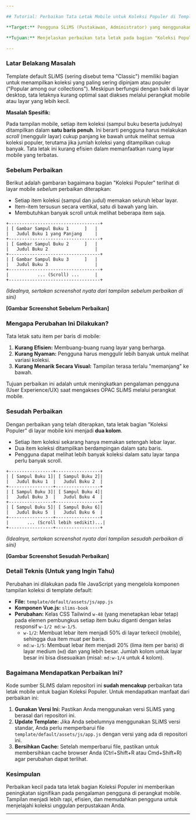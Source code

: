 ```yaml
---

## Tutorial: Perbaikan Tata Letak Mobile untuk Koleksi Populer di Template Default SLiMS

**Target:** Pengguna SLiMS (Pustakawan, Administrator) yang menggunakan template OPAC default (Classic).

**Tujuan:** Menjelaskan perbaikan tata letak pada bagian "Koleksi Populer" agar lebih ramah pengguna (user-friendly) di perangkat mobile.

---
```


### Latar Belakang Masalah

Template default SLiMS (sering disebut tema "Classic") memiliki bagian untuk menampilkan koleksi yang paling sering dipinjam atau populer ("Popular among our collections"). Meskipun berfungsi dengan baik di layar desktop, tata letaknya kurang optimal saat diakses melalui perangkat mobile atau layar yang lebih kecil.

**Masalah Spesifik:**

Pada tampilan mobile, setiap item koleksi (sampul buku beserta judulnya) ditampilkan dalam **satu baris penuh**. Ini berarti pengguna harus melakukan *scroll* (menggulir layar) cukup panjang ke bawah untuk melihat semua koleksi populer, terutama jika jumlah koleksi yang ditampilkan cukup banyak. Tata letak ini kurang efisien dalam memanfaatkan ruang layar mobile yang terbatas.

### Sebelum Perbaikan

Berikut adalah gambaran bagaimana bagian "Koleksi Populer" terlihat di layar mobile *sebelum* perbaikan diterapkan:

*   Setiap item koleksi (sampul dan judul) memakan seluruh lebar layar.
*   Item-item tersusun secara vertikal, satu di bawah yang lain.
*   Membutuhkan banyak scroll untuk melihat beberapa item saja.

```
+-----------------------------------+
| [ Gambar Sampul Buku 1      ]   |
|   Judul Buku 1 yang Panjang     |
+-----------------------------------+
| [ Gambar Sampul Buku 2      ]   |
|   Judul Buku 2                  |
+-----------------------------------+
| [ Gambar Sampul Buku 3      ]   |
|   Judul Buku 3                  |
+-----------------------------------+
|           ... (Scroll) ...      |
+-----------------------------------+
```

*(Idealnya, sertakan screenshot nyata dari tampilan sebelum perbaikan di sini)*

**[Gambar Screenshot Sebelum Perbaikan]**

### Mengapa Perubahan Ini Dilakukan?

Tata letak satu item per baris di mobile:

1.  **Kurang Efisien:** Membuang-buang ruang layar yang berharga.
2.  **Kurang Nyaman:** Pengguna harus menggulir lebih banyak untuk melihat variasi koleksi.
3.  **Kurang Menarik Secara Visual:** Tampilan terasa terlalu "memanjang" ke bawah.

Tujuan perbaikan ini adalah untuk meningkatkan pengalaman pengguna (User Experience/UX) saat mengakses OPAC SLiMS melalui perangkat mobile.

### Sesudah Perbaikan

Dengan perbaikan yang telah diterapkan, tata letak bagian "Koleksi Populer" di layar mobile kini menjadi **dua kolom**.

*   Setiap item koleksi sekarang hanya memakan setengah lebar layar.
*   Dua item koleksi ditampilkan berdampingan dalam satu baris.
*   Pengguna dapat melihat lebih banyak koleksi dalam satu layar tanpa perlu banyak scroll.

```
+-----------------+-----------------+
| [ Sampul Buku 1]| [ Sampul Buku 2]|
|   Judul Buku 1  |   Judul Buku 2  |
+-----------------+-----------------+
| [ Sampul Buku 3]| [ Sampul Buku 4]|
|   Judul Buku 3  |   Judul Buku 4  |
+-----------------+-----------------+
| [ Sampul Buku 5]| [ Sampul Buku 6]|
|   Judul Buku 5  |   Judul Buku 6  |
+-----------------+-----------------+
|       ... (Scroll lebih sedikit)...|
+-----------------+-----------------+
```

*(Idealnya, sertakan screenshot nyata dari tampilan sesudah perbaikan di sini)*

**[Gambar Screenshot Sesudah Perbaikan]**

### Detail Teknis (Untuk yang Ingin Tahu)

Perubahan ini dilakukan pada file JavaScript yang mengelola komponen tampilan koleksi di template default:

*   **File:** `template/default/assets/js/app.js`
*   **Komponen Vue.js:** `slims-book`
*   **Perubahan:** Kelas CSS Tailwind `w-48` (yang menetapkan lebar tetap) pada elemen pembungkus setiap item buku diganti dengan kelas responsif `w-1/2 md:w-1/5`.
    *   `w-1/2`: Membuat lebar item menjadi 50% di layar terkecil (mobile), sehingga dua item muat per baris.
    *   `md:w-1/5`: Membuat lebar item menjadi 20% (lima item per baris) di layar medium (`md`) dan yang lebih besar. Jumlah kolom untuk layar besar ini bisa disesuaikan (misal: `md:w-1/4` untuk 4 kolom).

### Bagaimana Mendapatkan Perbaikan Ini?

Kode sumber SLiMS dalam repositori ini **sudah mencakup** perbaikan tata letak mobile untuk bagian Koleksi Populer. Untuk mendapatkan manfaat dari perbaikan ini:

1.  **Gunakan Versi Ini:** Pastikan Anda menggunakan versi SLiMS yang berasal dari repositori ini.
2.  **Update Template:** Jika Anda sebelumnya menggunakan SLiMS versi standar, Anda perlu memperbarui file `template/default/assets/js/app.js` dengan versi yang ada di repositori ini.
3.  **Bersihkan Cache:** Setelah memperbarui file, pastikan untuk membersihkan cache browser Anda (Ctrl+Shift+R atau Cmd+Shift+R) agar perubahan dapat terlihat.

### Kesimpulan

Perbaikan kecil pada tata letak bagian Koleksi Populer ini memberikan peningkatan signifikan pada pengalaman pengguna di perangkat mobile. Tampilan menjadi lebih rapi, efisien, dan memudahkan pengguna untuk menjelajahi koleksi unggulan perpustakaan Anda.

---
